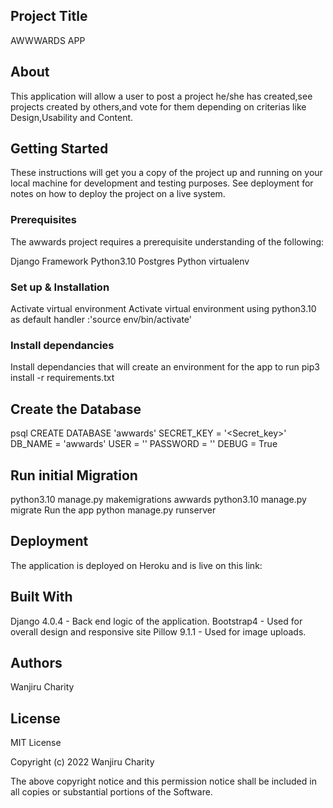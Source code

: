 ## Project Title
AWWWARDS APP

## About
This application will allow a user to post a project he/she has created,see projects created by others,and vote for them depending on criterias like Design,Usability and Content.

## Getting Started
These instructions will get you a copy of the project up and running on your local machine for development and testing purposes. See deployment for notes on how to deploy the project on a live system.

### Prerequisites
The awwards project requires a prerequisite understanding of the following:

Django Framework Python3.10 Postgres Python virtualenv

### Set up & Installation
Activate virtual environment Activate virtual environment using python3.10 as default handler :'source env/bin/activate'

### Install dependancies
Install dependancies that will create an environment for the app to run pip3 install -r requirements.txt

## Create the Database
psql CREATE DATABASE 'awwards' SECRET_KEY = '<Secret_key>' DB_NAME = 'awwards' USER = '' PASSWORD = '' DEBUG = True

## Run initial Migration
python3.10 manage.py makemigrations awwards python3.10 manage.py migrate Run the app python manage.py runserver

## Deployment
The application is deployed on Heroku and is live on this link:

## Built With
Django 4.0.4 - Back end logic of the application. Bootstrap4 - Used for overall design and responsive site Pillow 9.1.1 - Used for image uploads.

## Authors
Wanjiru Charity

## License
MIT License

Copyright (c) 2022 Wanjiru Charity

The above copyright notice and this permission notice shall be included in all copies or substantial portions of the Software.
